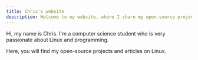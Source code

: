 ```yaml
---
title: Chris's website
description: Welcome to my website, where I share my open-source projects articles on Linux.
---
```


Hi, my name is Chris. I'm a computer science student who is very passionate about Linux and programming.

Here, you will find my open-source projects and articles on Linux.

